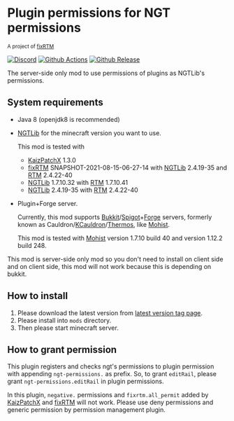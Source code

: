 <!--
Copyright (C) 2021 anatawa12 and other contributors

This file is/was a part of plugin-permissions-for-ngt,
which is released under GNU GPL v3.

See LICENSE at https://github.com/anatawa12/plugin-permissions-for-ngt.
-->

Plugin permissions for NGT permissions
====

<small>A project of [fixRTM](https://github.com/fixrtm) </small>

[![Discord](https://img.shields.io/discord/749186892733480970.svg?label=&logo=discord&logoColor=ffffff&color=7389D8&labelColor=6A7EC2)](https://discord.gg/qFKcUXX)
[![Github Actions](https://img.shields.io/github/workflow/status/fixrtm/plugin-permissions-for-ngt/Java%20CI%20with%20Gradle/master?logo=github)](https://github.com/fixrtm/plugin-permissions-for-ngt/actions)
[![Github Release](https://img.shields.io/github/v/release/fixrtm/plugin-permissions-for-ngt?logo=github)](https://github.com/fixrtm/plugin-permissions-for-ngt/releases/latest)
<!--
[![Curse Download](https://img.shields.io/badge/CurseForge-download-brightgreen?logo=curseforge)](https://www.curseforge.com/minecraft/mc-mods/fixrtm)
-->

The server-side only mod to use permissions of plugins as NGTLib's permissions.

## System requirements

- Java 8 (openjdk8 is recommended)
- [NGTLib] for the minecraft version you want to use.

  This mod is tested with 
  - [KaizPatchX] 1.3.0
  - [fixRTM] SNAPSHOT-2021-08-15-06-27-14 with [NGTLib] 2.4.19-35 and [RTM] 2.4.22-40
  - [NGTLib] 1.7.10.32 with [RTM] 1.7.10.41
  - [NGTLib] 2.4.19-35 with [RTM] 2.4.22-40

- Plugin+Forge server.

  Currently, this mod supports [Bukkit]/[Spigot]+[Forge] servers,
  formerly known as Cauldron/[KCauldron]/[Thermos], like [Mohist].

  This mod is tested with [Mohist] version 1.7.10 build 40 and version 1.12.2 build 248.

This mod is server-side only mod so you don't need to install on client side and 
on client side, this mod will not work because this is depending on bukkit.

[Bukkit]: https://bukkit.org/
[Spigot]: https://www.spigotmc.org/
[Forge]: https://forums.minecraftforge.net/
[KCauldron]: https://github.com/djoveryde/KCauldron
[Thermos]: https://github.com/CyberdyneCC/Thermos
[Mohist]: https://mohistmc.com/
[KaizPatchX]: https://github.com/Kai-Z-JP/KaizPatchX
[fixRTM]: https://www.curseforge.com/minecraft/mc-mods/fixrtm
[NGTLib]: https://www.curseforge.com/minecraft/mc-mods/ngtlib
[RTM]: https://www.curseforge.com/minecraft/mc-mods/realtrainmod

## How to install

1. Please download the latest version from [latest version tag page].
2. Please install into `mods` directory.
3. Then please start minecraft server.

[latest version tag page]: https://github.com/anatawa12/plugin-permissions-for-ngt/releases/latest

## How to grant permission

This plugin registers and checks ngt's permissions to plugin permission with appending `ngt-permissions.` as prefix.
So, to grant `editRail`, please grant `ngt-permissions.editRail` in plugin permissions.

In this plugin, `negative.` permissions and `fixrtm.all_permit` added by [KaizPatchX] and [fixRTM] will not work.
Please use deny permissions and generic permission by permission management plugin.

[KaizPatchX]: https://github.com/Kai-Z-JP/KaizPatchX
[fixRTM]: https://www.curseforge.com/minecraft/mc-mods/fixrtm
